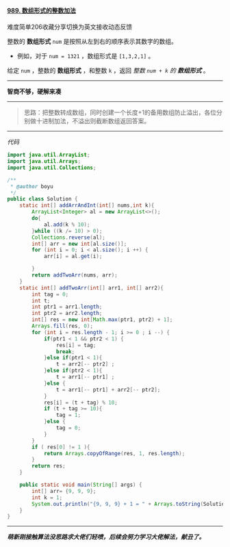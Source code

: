 #### [989. 数组形式的整数加法](https://leetcode.cn/problems/add-to-array-form-of-integer/)

难度简单206收藏分享切换为英文接收动态反馈

整数的 **数组形式** `num` 是按照从左到右的顺序表示其数字的数组。

- 例如，对于 `num = 1321` ，数组形式是 `[1,3,2,1]` 。

给定 `num` ，整数的 **数组形式** ，和整数 `k` ，返回 *整数 `num + k` 的 **数组形式*** 。

----------------

**智商不够，硬解来凑**

----------------------

> 思路：把整数转成数组，同时创建一个长度+1的备用数组防止溢出，各位分别做十进制加法，不溢出则截断数组返回答案。

------------

*代码*

```java
import java.util.ArrayList;
import java.util.Arrays;
import java.util.Collections;

/**
 * @author boyu
 */
public class Solution {
    static int[] addArrAndInt(int[] nums,int k){
        ArrayList<Integer> al = new ArrayList<>();
        do{
            al.add(k % 10);
        }while ((k /= 10) > 0);
        Collections.reverse(al);
        int[] arr = new int[al.size()];
        for (int i = 0; i < al.size(); i ++) {
            arr[i] = al.get(i);

        }
        return addTwoArr(nums, arr);
    }
    static int[] addTwoArr(int[] arr1, int[] arr2){
        int tag = 0;
        int t;
        int ptr1 = arr1.length;
        int ptr2 = arr2.length;
        int[] res = new int[Math.max(ptr1, ptr2) + 1];
        Arrays.fill(res, 0);
        for (int i = res.length - 1; i >= 0 ; i --) {
            if(ptr1 < 1 && ptr2 < 1) {
                res[i] = tag;
                break;
            }else if(ptr1 < 1){
                t = arr2[-- ptr2] ;
            }else if(ptr2 < 1){
                t = arr1[-- ptr1] ;
            }else {
                t = arr1[-- ptr1] + arr2[-- ptr2];
            }
            res[i] = (t + tag) % 10;
            if (t + tag >= 10){
                tag = 1;
            }else {
                tag = 0;
            }
        }
        if ( res[0] != 1 ){
            return Arrays.copyOfRange(res, 1, res.length);
        }
        return res;
    }

    public static void main(String[] args) {
        int[] arr= {9, 9, 9};
        int k = 1;
        System.out.println("{9, 9, 9} + 1 = " + Arrays.toString(Solution.addArrAndInt(arr, k)));
    }
}
```

--------------

***萌新刚接触算法没思路求大佬们轻喷，后续会努力学习大佬解法，献丑了。***


